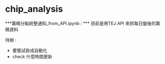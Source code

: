 # chip_analysis

***籌碼分點統整通知_from_API.ipynb : ***
目前是用TEJ API 來抓每日盤後的籌碼資料

待辦 : 
- 要嘗試掛成自動化
- check 什麼時間更新
